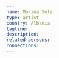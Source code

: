 ```yaml
---
name: Marina Sula
type: artist
country: Albania
tagline:
description:
related-persons:
connections:
---
```

